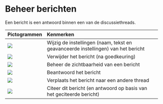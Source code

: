 # Beheer berichten

Een bericht is een antwoord binnen een van de discussiethreads.

| Pictogrammen | Kenmerken |
| :--- | :--- |
| ![](../../.gitbook/assets/images82%20%281%29.png) | Wijzig de instellingen \(naam, tekst en geavanceerde instellingen\) van het bericht |
| ![](../../.gitbook/assets/images83%20%281%29.png) | Verwijder het bericht \(na goedkeuring\) |
| ![](../../.gitbook/assets/images84%20%281%29.png) | Beheer de zichtbaarheid van een bericht |
| ![](../../.gitbook/assets/images85%20%281%29.png) | Beantwoord het bericht |
| ![](../../.gitbook/assets/images86%20%281%29.png) | Verplaats het bericht naar een andere thread |
| ![](../../.gitbook/assets/images87%20%281%29.png) | Citeer dit bericht \(en antwoord op basis van het geciteerde bericht\) |

